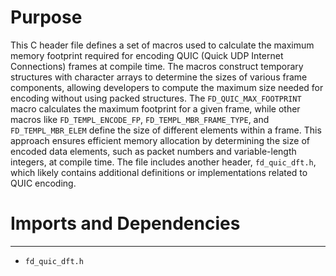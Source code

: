# Purpose
This C header file defines a set of macros used to calculate the maximum memory footprint required for encoding QUIC (Quick UDP Internet Connections) frames at compile time. The macros construct temporary structures with character arrays to determine the sizes of various frame components, allowing developers to compute the maximum size needed for encoding without using packed structures. The `FD_QUIC_MAX_FOOTPRINT` macro calculates the maximum footprint for a given frame, while other macros like `FD_TEMPL_ENCODE_FP`, `FD_TEMPL_MBR_FRAME_TYPE`, and `FD_TEMPL_MBR_ELEM` define the size of different elements within a frame. This approach ensures efficient memory allocation by determining the size of encoded data elements, such as packet numbers and variable-length integers, at compile time. The file includes another header, `fd_quic_dft.h`, which likely contains additional definitions or implementations related to QUIC encoding.
# Imports and Dependencies

---
- `fd_quic_dft.h`


